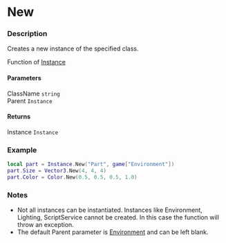 # New

### Description

Creates a new instance of the specified class.

Function of [Instance](/classes/Instance/)

#### Parameters

ClassName `string`  
Parent `Instance`

#### Returns

Instance `Instance`

### Example

```lua
local part = Instance.New("Part", game["Environment"])
part.Size = Vector3.New(4, 4, 4)
part.Color = Color.New(0.5, 0.5, 0.5, 1.0)
```

### Notes

- Not all instances can be instantiated. Instances like Environment, Lighting, ScriptService cannot be created. In this case the function will throw an exception.
- The default Parent parameter is [Environment](/classes/Environment/) and can be left blank.

